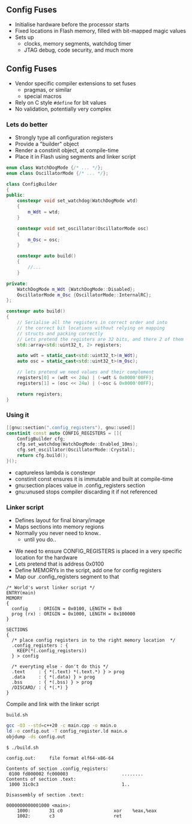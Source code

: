 ## Config Fuses

- Initialise hardware before the processor starts
- Fixed locations in Flash memory, filled with bit-mapped magic values
- Sets up
  - clocks, memory segments, watchdog timer
  - JTAG debug, code security, and much more



<!-- down -->
## Config Fuses

- Vendor specific compiler extensions to set fuses
  - pragmas, or similar
  - special macros
- Rely on C style `#define` for bit values
- No validation, potentially very complex



<!-- down -->
### Lets do better

- Strongly type all configuration registers
- Provide a "builder" object
- Render a constinit object, at compile-time
- Place it in Flash using segments and linker script



<!-- down -->
```C++
enum class WatchDogMode {/* ... */};
enum class OscillatorMode {/* ... */};

class ConfigBuilder
{
public:
    constexpr void set_watchdog(WatchDogMode wtd)
    {
        m_Wdt = wtd;
    }

    constexpr void set_oscillator(OscillatorMode osc)
    {
        m_Osc = osc;
    }

    constexpr auto build()
    {
        //...
    }

private:
    WatchDogMode m_Wdt {WatchDogMode::Disabled};
    OscillatorMode m_Osc {OscillatorMode::InternalRC};
};
```
<!-- .element: class="r-stretch" -->



```C++
constexpr auto build()
{
    // Serialise all the registers in correct order and into
    // the correct bit locations without relying on mapping
    // structs and packing correctly
    // Lets pretend the registers are 32 bits, and there 2 of them
    std::array<std::uint32_t, 2> registers;

    auto wdt = static_cast<std::uint32_t>(m_Wdt);
    auto osc = static_cast<std::uint32_t>(m_Osc);

    // lets pretend we need values and their complement
    registers[0] = (wdt << 24u) | (~wdt & 0x0000'00FF);
    registers[1] = (osc << 24u) | (~osc & 0x0000'00FF);

    return registers;
}
```
<!-- .element: class="r-stretch" -->



<!-- down -->
### Using it

```C++
[[gnu::section(".config_registers"), gnu::used]]
constinit const auto CONFIG_REGISTERS = []{
    ConfigBuilder cfg;
    cfg.set_watchdog(WatchDogMode::Enabled_10ms);
    cfg.set_oscillator(OscillatorMode::Crystal);
    return cfg.build();
}();
```
- captureless lambda is constexpr
  <!-- .element: class="fragment" -->
- constinit const ensures it is immutable and built at compile-time
  <!-- .element: class="fragment" -->
- gnu:section places value in .config_registers section
  <!-- .element: class="fragment" -->
- gnu:unused stops compiler discarding it if not referenced
  <!-- .element: class="fragment" -->



<!-- down -->
### Linker script

- Defines layout for final binary/image
  <!-- .element: class="fragment" -->
- Maps sections into memory regions
  <!-- .element: class="fragment" -->
- Normally you never need to know..
  <!-- .element: class="fragment" -->
  - until you do..
  <!-- .element: class="fragment" -->



<!-- down -->
- We need to ensure CONFIG_REGISTERS is placed in a very
  specific location for the hardware
- Lets pretend that is address 0x0100
  <!-- .element: class="fragment" -->
- Define MEMORYs in the script, add one for config registers
  <!-- .element: class="fragment" -->
- Map our .config_registers segment to that
  <!-- .element: class="fragment" -->



```
/* World's worst linker script */
ENTRY(main)
MEMORY
{
  config    : ORIGIN = 0x0100, LENGTH = 0x8
  prog (rx) : ORIGIN = 0x1000, LENGTH = 0x100000
}

SECTIONS
{
  /* place config registers in to the right memory location  */
  .config_registers : {
    KEEP(*(.config_registers))
  } > config

  /* everyting else - don't do this */
  .text     : { *(.text) *(.text.*) } > prog
  .data     : { *(.data) } > prog
  .bss      : { *(.bss) } > prog
  /DISCARD/ : { *(.*) }
}

```
<!-- .element: class="r-stretch" -->



<!-- down -->
Compile and link with the linker script

`build.sh`

```bash
gcc -O3 --std=c++20 -c main.cpp -o main.o
ld -o config.out -T config_register.ld main.o
objdump -ds config.out
```




<!-- down -->
```text
$ ./build.sh

config.out:     file format elf64-x86-64

Contents of section .config_registers:
 0100 fd000002 fc000003                    ........
Contents of section .text:
 1000 31c0c3                               1..

Disassembly of section .text:

0000000000001000 <main>:
    1000:       31 c0                   xor    %eax,%eax
    1002:       c3                      ret

```



